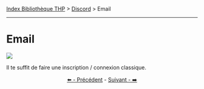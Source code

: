 [Index Bibliothèque THP](https://github.com/TheHackingProject/bibliotheque-THP/wiki) > [Discord](https://github.com/TheHackingProject/bibliotheque-THP/wiki/tuto_discord.md) > Email

___

# Email

![](https://i.imgur.com/92MIy25.png)

Il te suffit de faire une inscription / connexion classique. 


<div align="center">

[⬅️ - Précédent](https://github.com/TheHackingProject/bibliotheque-THP/wiki/invitation_sur_le_discord.md) - [Suivant - ➡️](https://github.com/TheHackingProject/bibliotheque-THP/wiki/connexion.md)

</div>